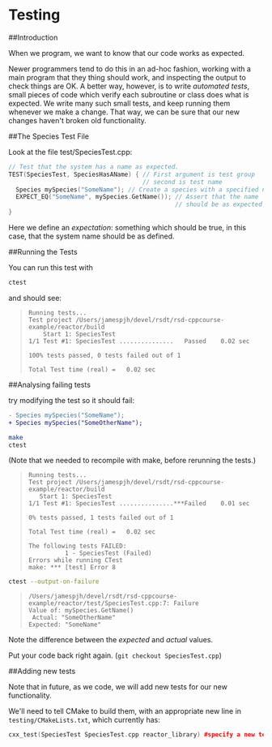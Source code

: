 Testing
=======

##Introduction

When we program, we want to know that our code works as expected.

Newer programmers tend to do this in an ad-hoc fashion, working with a main program that they thing should work, and
inspecting the output to check things are OK. A better way, however, is to write *automated tests*, small pieces of
code which verify each subroutine or class does what is expected. We write many such small tests, and keep running them
whenever we make a change. That way, we can be sure that our new changes haven't broken old functionality.

##The Species Test File

Look at the file test/SpeciesTest.cpp:

``` cpp
// Test that the system has a name as expected.
TEST(SpeciesTest, SpeciesHasAName) { // First argument is test group
									 // second is test name
  Species mySpecies("SomeName"); // Create a species with a specified name
  EXPECT_EQ("SomeName", mySpecies.GetName()); // Assert that the name 
  											  // should be as expected
}
```

Here we define an *expectation*: something which should be true, in this case, that the system name should be as defined.

##Running the Tests

You can run this test with

``` bash
ctest
```

and should see:

> ```
> Running tests...
> Test project /Users/jamespjh/devel/rsdt/rsd-cppcourse-example/reactor/build
>     Start 1: SpeciesTest
> 1/1 Test #1: SpeciesTest ...............   Passed    0.02 sec
> 
> 100% tests passed, 0 tests failed out of 1
> 
> Total Test time (real) =   0.02 sec
> ```

##Analysing failing tests

try modifying the test so it should fail:
``` Diff
- Species mySpecies("SomeName");
+ Species mySpecies("SomeOtherName");
```

``` bash
make
ctest
```

(Note that we needed to recompile with make, before rerunning the tests.)

> ```
> Running tests...
> Test project /Users/jamespjh/devel/rsdt/rsd-cppcourse-example/reactor/build
>    Start 1: SpeciesTest
> 1/1 Test #1: SpeciesTest ...............***Failed    0.01 sec
>
> 0% tests passed, 1 tests failed out of 1
> 
> Total Test time (real) =   0.02 sec
>
> The following tests FAILED:
>           1 - SpeciesTest (Failed)
> Errors while running CTest
> make: *** [test] Error 8
> ```

``` bash
ctest --output-on-failure
```

> ```
> /Users/jamespjh/devel/rsdt/rsd-cppcourse-example/reactor/test/SpeciesTest.cpp:7: Failure
> Value of: mySpecies.GetName()
>  Actual: "SomeOtherName"
> Expected: "SomeName"
> ```

Note the difference between the *expected* and *actual* values.

Put your code back right again. (`git checkout SpeciesTest.cpp`)

##Adding new tests

Note that in future, as we code, we will add new tests for our new functionality.

We'll need to tell CMake to build them, with an appropriate new line in `testing/CMakeLists.txt`, which currently has:

``` cpp
cxx_test(SpeciesTest SpeciesTest.cpp reactor_library) #specify a new test, and which files it depends on.
```
